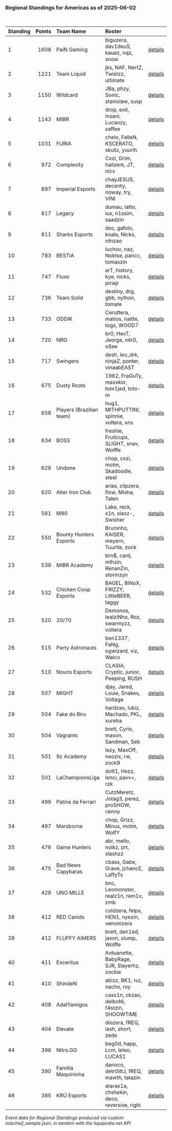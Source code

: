 ### Regional Standings for Americas as of 2025-06-02<br />
<br />

| Standing | Points | Team Name                | Roster                                      |                                                                                                       |
| :- | -: | :- | :- | :- |
| 1        |   1608 | PaiN Gaming              | biguzera, dav1deuS, kauez, nqz, snow        | [details](details/2025_06_02/0010--pain_gaming--biguzera-dav1deus-kauez-nqz-snow.md)                  |
| 2        |   1221 | Team Liquid              | jks, NAF, NertZ, Twistzz, ultimate          | [details](details/2025_06_02/0016--team_liquid--jks-naf-nertz-twistzz-ultimate.md)                    |
| 3        |   1150 | Wildcard                 | JBa, phzy, Sonic, stanislaw, susp           | [details](details/2025_06_02/0018--wildcard--jba-phzy-sonic-stanislaw-susp.md)                        |
| 4        |   1143 | MIBR                     | drop, exit, insani, Lucaozy, saffee         | [details](details/2025_06_02/0019--mibr--drop-exit-insani-lucaozy-saffee.md)                          |
| 5        |   1031 | FURIA                    | chelo, FalleN, KSCERATO, skullz, yuurih     | [details](details/2025_06_02/0022--furia--chelo-fallen-kscerato-skullz-yuurih.md)                     |
| 6        |    972 | Complexity               | Cxzi, Grim, hallzerk, JT, nicx              | [details](details/2025_06_02/0024--complexity--cxzi-grim-hallzerk-jt-nicx.md)                         |
| 7        |    897 | Imperial Esports         | chayJESUS, decenty, noway, try, VINI        | [details](details/2025_06_02/0030--imperial_esports--chayjesus-decenty-noway-try-vini.md)             |
| 8        |    817 | Legacy                   | dumau, latto, lux, n1ssim, saadzin          | [details](details/2025_06_02/0035--legacy--dumau-latto-lux-n1ssim-saadzin.md)                         |
| 9        |    811 | Sharks Esports           | doc, gafolo, koala, Nicks, rdnzao           | [details](details/2025_06_02/0038--sharks_esports--doc-gafolo-koala-nicks-rdnzao.md)                  |
| 10       |    783 | BESTIA                   | luchov, naz, Noktse, pancc, tomaszin        | [details](details/2025_06_02/0043--bestia--luchov-naz-noktse-pancc-tomaszin.md)                       |
| 11       |    747 | Fluxo                    | arT, history, kye, nicks, piriajr           | [details](details/2025_06_02/0049--fluxo--art-history-kye-nicks-piriajr.md)                           |
| 12       |    736 | Team Solid               | destiny, drg, gbb, nython, tomate           | [details](details/2025_06_02/0055--team_solid--destiny-drg-gbb-nython-tomate.md)                      |
| 13       |    733 | ODDIK                    | Ceruttera, matios, naitte, togs, WOOD7      | [details](details/2025_06_02/0056--oddik--ceruttera-matios-naitte-togs-wood7.md)                      |
| 14       |    720 | NRG                      | br0, HexT, Jeorge, nitr0, oSee              | [details](details/2025_06_02/0062--nrg--br0-hext-jeorge-nitr0-osee.md)                                |
| 15       |    717 | Swingers                 | desh, leo_drk, ninjaZ, ponter, vinaabEAST   | [details](details/2025_06_02/0064--swingers--desh-leo_drk-ninjaz-ponter-vinaabeast.md)                |
| 16       |    675 | Dusty Roots              | 1962, FraGuTy, maxxkor, tom1jed, toto-m     | [details](details/2025_06_02/0075--dusty_roots--1962-fraguty-maxxkor-tom1jed-toto-m.md)               |
| 17       |    658 | Players (Brazilian team) | hug1, MITHPUTTINI, spinnie, voltera, xns    | [details](details/2025_06_02/0079--players__brazilian_team_--hug1-mithputtini-spinnie-voltera-xns.md) |
| 18       |    634 | BOSS                     | freshie, Fruitcupx, SLIGHT, snav, Wolffe    | [details](details/2025_06_02/0085--boss--freshie-fruitcupx-slight-snav-wolffe.md)                     |
| 19       |    628 | Undone                   | chop, cxzi, motm, Skadoodle, steel          | [details](details/2025_06_02/0086--undone--chop-cxzi-motm-skadoodle-steel.md)                         |
| 20       |    620 | Alter Iron Club          | arias, clipzera, flow, Misha, Talen         | [details](details/2025_06_02/0088--alter_iron_club--arias-clipzera-flow-misha-talen.md)               |
| 21       |    561 | M80                      | Lake, reck, s1n, slaxz-, Swisher            | [details](details/2025_06_02/0092--m80--lake-reck-s1n-slaxz--swisher.md)                              |
| 22       |    550 | Bounty Hunters Esports   | Bruninho, KAISER, meyern, Tuurtle, zock     | [details](details/2025_06_02/0097--bounty_hunters_esports--bruninho-kaiser-meyern-tuurtle-zock.md)    |
| 23       |    539 | MIBR Academy             | brn$, card, mlhzin, RenanZin, stormzyn      | [details](details/2025_06_02/0100--mibr_academy--brn_-card-mlhzin-renanzin-stormzyn.md)               |
| 24       |    532 | Chicken Coop Esports     | BAGEL, BiNoX, FRIZZY, LittleBEER, taggy     | [details](details/2025_06_02/0102--chicken_coop_esports--bagel-binox-frizzy-littlebeer-taggy.md)      |
| 25       |    520 | 20/70                    | Demonos, lealziNho, Roz, swarmyzz, voltera  | [details](details/2025_06_02/0103--20_70--demonos-lealzinho-roz-swarmyzz-voltera.md)                  |
| 26       |    515 | Party Astronauts         | ben1337, FaNg, ogwizard, viz, Walco         | [details](details/2025_06_02/0107--party_astronauts--ben1337-fang-ogwizard-viz-walco.md)              |
| 27       |    510 | Nouns Esports            | CLASIA, Cryptic, junior, Peeping, RUSH      | [details](details/2025_06_02/0111--nouns_esports--clasia-cryptic-junior-peeping-rush.md)              |
| 28       |    507 | MIGHT                    | djay, Jared, Louie, Snakes, Voltage         | [details](details/2025_06_02/0113--might--djay-jared-louie-snakes-voltage.md)                         |
| 29       |    504 | Fake do Biru             | hardzao, lukiz, Machado, PKL, xureba        | [details](details/2025_06_02/0115--fake_do_biru--hardzao-lukiz-machado-pkl-xureba.md)                 |
| 30       |    504 | Vagrants                 | brett, Cyrix, mason, Sandman, Seb           | [details](details/2025_06_02/0116--vagrants--brett-cyrix-mason-sandman-seb.md)                        |
| 31       |    501 | 9z Academy               | lezy, MaxOff, neozix, rw, zock9             | [details](details/2025_06_02/0118--9z_academy--lezy-maxoff-neozix-rw-zock9.md)                        |
| 32       |    501 | LaChampionsLiga          | dott1, Hezz, lenci, pavv+, rzk              | [details](details/2025_06_02/0119--lachampionsliga--dott1-hezz-lenci-pavv_-rzk.md)                    |
| 33       |    499 | Patins da Ferrari        | CutzMeretz, Jotag3, perez, proSHOW, rainny  | [details](details/2025_06_02/0120--patins_da_ferrari--cutzmeretz-jotag3-perez-proshow-rainny.md)      |
| 34       |    497 | Marsborne                | chop, Grizz, Minus, motm, WolfY             | [details](details/2025_06_02/0121--marsborne--chop-grizz-minus-motm-wolfy.md)                         |
| 35       |    476 | Game Hunters             | abr, mello, nolkz, prt, slashzz             | [details](details/2025_06_02/0123--game_hunters--abr-mello-nolkz-prt-slashzz.md)                      |
| 36       |    475 | Bad News Capybaras       | cbass, Gabe, Grave, jchancE, LaffyTs        | [details](details/2025_06_02/0124--bad_news_capybaras--cbass-gabe-grave-jchance-laffyts.md)           |
| 37       |    429 | UNO MILLE                | bnc, Leomonster, realz1n, rem1x, zmb        | [details](details/2025_06_02/0127--uno_mille--bnc-leomonster-realz1n-rem1x-zmb.md)                    |
| 38       |    412 | RED Canids               | coldzera, felps, HEN1, nyezin, venomzera    | [details](details/2025_06_02/0130--red_canids--coldzera-felps-hen1-nyezin-venomzera.md)               |
| 39       |    412 | FLUFFY AIMERS            | brett, den1ed, jason, slump, Wolffe         | [details](details/2025_06_02/0131--fluffy_aimers--brett-den1ed-jason-slump-wolffe.md)                 |
| 40       |    411 | Exceritus                | Antuanette, BabyRage, SJR, Slayerhz, zockie | [details](details/2025_06_02/0132--exceritus--antuanette-babyrage-sjr-slayerhz-zockie.md)             |
| 41       |    410 | ShindeN                  | abizz, BK1, ivz, nacho, roy                 | [details](details/2025_06_02/0133--shinden--abizz-bk1-ivz-nacho-roy.md)                               |
| 42       |    408 | AdalYamigos              | cass1n, ckzao, delboNi, f4stzin, SHOOWTiME  | [details](details/2025_06_02/0136--adalyamigos--cass1n-ckzao-delboni-f4stzin-shoowtime.md)            |
| 43       |    404 | Elevate                  | diozera, fREQ, lash, short, zede            | [details](details/2025_06_02/0138--elevate--diozera-freq-lash-short-zede.md)                          |
| 44       |    396 | Nitro.GG                 | beg0d, happ, Lcm, leleo, LUCAS1             | [details](details/2025_06_02/0142--nitro_gg--beg0d-happ-lcm-leleo-lucas1.md)                          |
| 45       |    390 | Familia Maquininha       | danoco, detr0ittJ, fREQ, mawth, tatazin     | [details](details/2025_06_02/0145--familia_maquininha--danoco-detr0ittj-freq-mawth-tatazin.md)        |
| 46       |    385 | KRÜ Esports              | atarax1a, chshekin, deco, reversive, righi  | [details](details/2025_06_02/0148--kr__esports--atarax1a-chshekin-deco-reversive-righi.md)            |


_Event data for Regional Standings produced via custom mischief_sample.json, in tandem with the liquipedia.net API_<br />
